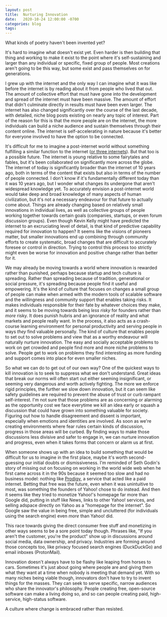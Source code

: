 ```yaml
---
layout: post
title:  Nurturing Innovation
date:   2020-10-24 12:00:00 -0700
categories: blog
tags: 
---
```

What kinds of poetry haven't been invented yet? 

It's hard to imagine what doesn't exist yet. Even harder is then building that thing and working to make it exist to the point where it's self-sustaining and larger than any individual or specific, fixed group of people. Most creations aren't going to be this way, but some exist and pass themselves on for generations. 

I grew up with the internet and the only way I can imagine what it was like before the internet is by reading about it from people who lived that out. The amount of collective effort that must have gone into the development and spread of the internet must have been massive. The amount of effort that didn't culminate directly in results must have been even larger. The internet has also changed significantly over the course of the last decade, with detailed, niche blog posts existing on nearly any topic of interest. Part of the reason for this is that the more people are on the internet, the more individuals can build a niche audience and sustain themselves through their content online. The internet is self-accelerating in nature because it's better for everyone involved to have the option to be connected.

It's difficult for me to imagine a post-internet world without something fulfilling a similar function to the internet ([or three internets](https://www.nytimes.com/2018/10/15/opinion/internet-google-china-balkanization.html "Opinion: There May Soon Be Three Internets. America's Won't Necessarily Be The Best")). But that too is a possible future. The internet is young relative to some fairytales and fables, but it's been collaborated on significantly more across the globe. The internet of today is significantly broader than the internet of 10 years ago, both in terms of the content that exists but also in terms of the number of people connected. I don't know if it's fundamentally different today than it was 10 years ago, but I wonder what changes its undergone that aren't widespread knowledge yet. To accurately envision a post-internet world would take deep and broad knowledge of many aspects of human civilization, but it's not a necessary endeavour for that future to actually come about. Things are already changing based on relatively small innovations in individual lives, as well as collective groups of people working together towards certain goals (companies, startups, or even forum discussion groups). Even though Kevin Kelly might have predicted the internet to an excruciating level of detail, is that kind of predictive capability required for innovation to happen? It seems like the visions of pioneers matter, but smaller innovations end up combining through community efforts to create systematic, broad changes that are difficult to accurately foresee or control in direction. Trying to control this process too strictly might even be worse for innovation and positive change rather than better for it. 

We may already be moving towards a world where innovation is rewarded rather than punished, perhaps because startup and tech culture is spreading. Rather than spreading because of tradition, generational or social pressure, it's spreading because people find it useful and empowering. It's the kind of culture that focuses on changes a small group of people can make when armed with the modern tools of scalable software and the willingness and community support that enables taking risks. It makes individuals responsible for their fate by whatever choices they make, and it seems to be moving towards being *less risky* for founders rather than *more* risky. It does punish hubris and an ignorance of reality and what markets and people really want. In the process, it also acts as a crash-course learning environment for personal productivity and serving people in ways *they* find valuable personally. The kind of culture that enables people to set out to solve problems and view that as a worthy endeavour will naturally nurture innovation. The easy and socially acceptable problems to work on get crowded and people find more and more niche problems to solve. People get to work on problems they find interesting as more funding and support comes into place for even smaller niches. 

So what we can do to get out of our own way? One of the quickest ways to kill innovation is to seek to suppress what we don't understand. Great ideas that break our norms will often start out either seeming insignificant, or seeming very dangerous and worth actively fighting. The more we enforce rigid principles, the further we slow down innovation, but it can seem like safety guidelines are required to prevent the abuse of trust or curb rampant self-interest. I'm not sure that those problems are as concerning or alarming as the opportunity cost we face everytime we kill an idea early or squash a discussion that could have grown into something valuable for society. Figuring out how to handle disagreement and dissent is important, especially when emotions and identities are involved. As soon as we're creating environments where fear rules certain kinds of discussion, progress in those areas will be curbed. By finding ways to make those discussions less divisive and safer to engage in, we can nurture innovation and progress, even when it takes forms that concern or alarm us at first. 

When someone shows up with an idea to build something that would be difficult for us to imagine in the first place, maybe it's worth second-guessing our initial doubts or dismissiveness. I'm reminded of Seth Godin's story of missing out on focusing on working in the world wide web when he first came across it in the 90s because it seemed too slow and had no business model: nothing like [Prodigy](https://en.wikipedia.org/wiki/Prodigy_(online_service)), a service that acted like a paid internet. Betting that free was the future, even when it was unintuitive to most, was something the founders of Yahoo! chose to do instead. And then it seems like they tried to monetize Yahoo!'s homepage far more than Google did, putting in stuff like News, links to other Yahoo! services, and selling adspace directly on Yahoo as a "homepage for the internet". So Google saw the value in being free, simple and uncluttered (for individuals using the search engine) even *more* than Yahoo! did. 

This race towards giving the direct consumer free stuff and monetizing in other ways seems to be a sore point today though. Phrases like, "If you aren't the customer, you're the product" show up in discussions around social media, data ownership, and privacy. Industries are forming around those concepts too, like privacy focused search engines (DuckDuckGo) and email inboxes (ProtonMail).

Innovation doesn't always have to be flashy like leaping from horses to cars. Sometimes it's just about going where people are and giving them what they want at a time when nobody is meeting that demand yet. With so many niches being viable though, innovators don't have to try to invent things for the masses. They can seek to serve specific, narrow audiences who share the innovator's philosophy. People creating free, open-source software can make a living doing so, and so can people creating paid, high-service, high-status software.  

A culture where change is embraced rather than resisted. 

























